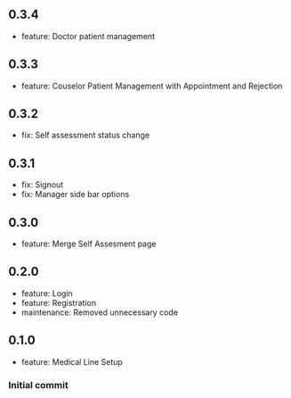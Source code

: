 ## 0.3.4

- feature: Doctor patient management

## 0.3.3

- feature: Couselor Patient Management with Appointment and Rejection

## 0.3.2

- fix: Self assessment status change

## 0.3.1

- fix: Signout
- fix: Manager side bar options

## 0.3.0

- feature: Merge Self Assesment page

## 0.2.0

- feature: Login
- feature: Registration
- maintenance: Removed unnecessary code
## 0.1.0

- feature: Medical Line Setup

### Initial commit
